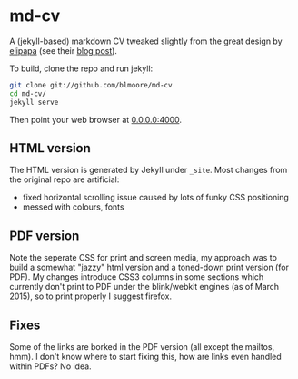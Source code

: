 # md-cv

A (jekyll-based) markdown CV tweaked slightly from the great design by [elipapa](https://github.com/elipapa/markdown-cv) (see their [blog post](http://www.eliseopapa.org/workflow/2012/09/20/why-i-switched-to-markdown-for-my-cv/)).

To build, clone the repo and run jekyll:

```bash
git clone git://github.com/blmoore/md-cv
cd md-cv/
jekyll serve
```

Then point your web browser at [0.0.0.0:4000]().

## HTML version

The HTML version is generated by Jekyll under `_site`. Most changes from the original repo are artificial:

* fixed horizontal scrolling issue caused by lots of funky CSS positioning
* messed with colours, fonts

## PDF version

Note the seperate CSS for print and screen media, my approach was to build a somewhat "jazzy" html version and a toned-down print version (for PDF). My changes introduce CSS3 columns in some sections which currently don't print to PDF under the blink/webkit engines (as of March 2015), so to print properly I suggest firefox.

## Fixes

Some of the links are borked in the PDF version (all except the mailtos, hmm). I don't know where to start fixing this, how are links even handled within PDFs? No idea.
